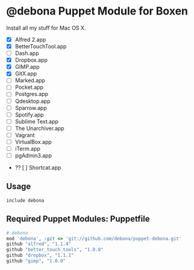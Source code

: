 # @debona Puppet Module for Boxen

Install all my stuff for Mac OS X.

- [x] Alfred 2.app
- [x] BetterTouchTool.app
- [ ] Dash.app
- [x] Dropbox.app
- [x] GIMP.app
- [x] GitX.app
- [ ] Marked.app
- [ ] Pocket.app
- [ ] Postgres.app
- [ ] Qdesktop.app
- [ ] Sparrow.app
- [ ] Spotify.app
- [ ] Sublime Text.app
- [ ] The Unarchiver.app
- [ ] Vagrant
- [ ] VirtualBox.app
- [ ] iTerm.app
- [ ] pgAdmin3.app

- ?? [ ] Shortcat.app


## Usage

```puppet
include debona
```

## Required Puppet Modules: Puppetfile

```ruby
# debona
mod 'debona', :git => 'git://github.com/debona/puppet-debona.git'
github "alfred", "1.1.4"
github "better_touch_tools", "1.0.0"
github "dropbox", "1.1.1"
github "gimp", "1.0.0"
```

